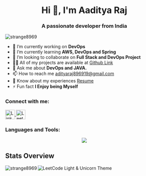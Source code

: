 <h1 align="center">Hi 👋, I'm Aaditya Raj</h1>
<h3 align="center">A passionate developer from India</h3>

<p align="left"> <img src="https://komarev.com/ghpvc/?username=strange8969&label=Profile%20views&color=0e75b6&style=flat" alt="strange8969" /> </p>

- 🔭 I’m currently working on **DevOps**
- 🌱 I’m currently learning **AWS, DevOps and Spring**
- 👯 I’m looking to collaborate on **Full Stack and DevOps Project**
- 👨‍💻 All of my projects are available at [Github Link](https://github.com/strange8969)
- 💬 Ask me about **DevOps and JAVA.**
- 📫 How to reach me [adityaraj896919@gmail.com](mailto:adityaraj896919@gmail.com)
- 📄 Know about my experiences [Resume]([https://my-resume-aaditya.s3.ap-south-1.amazonaws.com/Resume_Aaditya_Raj.pdf])
- ⚡ Fun fact **I Enjoy being Myself**


<h3 align="left">Connect with me:</h3>
<p align="left">
<a href="https://www.linkedin.com/in/aaditya-raj-/" target="blank">
<img align="center" src="https://img.shields.io/badge/LinkedIn-%230077B5.svg" alt="LinkedIn" height="30" />
</a>
<!-- <a href="" target="blank">
<img align="center" src="https://img.shields.io/badge/CodeChef-%23B73C3C.svg" alt="CodeChef" height="30" />
</a> -->
<!--   <a href="https://www.hackerrank.com/shahivivek503" target="blank">
<img align="center" src="https://img.shields.io/badge/HackerRank-%233C6D5C.svg" alt="HackerRank" height="30" />
</a> -->
<a href="https://leetcode.com/u/_aaditya_raj/" target="blank">
<img align="center" src="https://img.shields.io/badge/LeetCode-%23F6C543.svg" alt="LeetCode" height="30" />
</a>
</p>

<h3 align="left">Languages and Tools:</h3>
<p align="center">
<a href="[https://skillicons.dev](https://skillicons.dev/)">
<img src="https://skillicons.dev/icons?i=cpp,python,java,c,spring,html,css,js,mysql,mongodb,terraform,aws,azure,kubernetes,docker,notion,wordpress,maven,github,git,linux,matlab,figma,cloudflare,heroku,idea,dynamodb,eclipse,vscode,bash,&perline=6" />
</a>
</p>

## Stats Overview

<div >
<!--     <p align="center"> -->
<img src="https://leetcard.jacoblin.cool/_aaditya_raj?theme=light,unicorn" alt="LeetCode Light & Unicorn Theme" />
&nbsp
<img align="left" src="https://github-readme-streak-stats.herokuapp.com/?user=strange8969&" alt="strange8969" />
</div>
